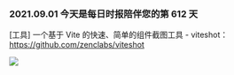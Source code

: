 ### 2021.09.01 今天是每日时报陪伴您的第 612 天

[工具] 一个基于 Vite 的快速、简单的组件截图工具 - viteshot：<https://github.com/zenclabs/viteshot>

![](https://github.com/zenclabs/viteshot/raw/main/viteshot.gif)
